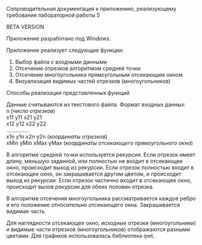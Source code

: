 Сопроводительная документация к приложению, реализующему требования лабораторной работы 5

BETA VERSION

Приложение разработано под Windows.

Приложение реализует следующие функции:

1. Выбор файла с входными данными
2. Отсечение отрезков алгоритмом средней точки
3. Отсечение многоугольника прямоугольным отсекающим окном
4. Визуализация видимых частей отрезков (многоугольников)

Способы реализации представленных функций

Данные считываются из текстового файла. Формат входных данных:  
n (*число отрезков*)  
x11 y11 x21 y21  
x12 y12 x22 y22  
...............  
x1n y1n x2n y2n (*координаты отрезков*)  
xMin yMin xMax yMax (*координаты отсекающего прямоугольного окна*)

В алгоритме средней точки используется рекурсия. Если отрезок имеет длину, меньшую заданной, или полностью не входит в отсекающее окно, происходит выход из рекурсии. Если отрезок полностью входит в отсекающее окно, он закрашивается другим цветом, и происходит выход из рекурсии. Если отрезок частично входит в отсекающее окно, происходит вызов рекурсии для обеих половин отрезка.

В алгоритме отсечения многоугольника рассматривается каждое ребро и его положение относительно отсекающего окна. Закрашивается видимая часть

Для наглядности отсекающее окно, исходные отрезки (многоугольники) и видимые части отрезков (многоугольников) отображаются разными цветами. Для графиков использовалась библиотека qwt.
